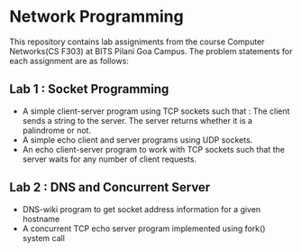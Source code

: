 # Network Programming
This repository contains lab assigniments from the course Computer Networks(CS F303) at BITS Pilani Goa Campus. The problem statements for each assignment are as follows:
  
  ## Lab 1 : Socket Programming
  - A simple client-server program using TCP sockets such that : The client sends a string to the server. The server returns whether it is a palindrome or not.
  - A simple echo client and server programs using UDP sockets.
  - An echo client-server program to work with TCP sockets such that the server waits for any number of client requests.

## Lab 2 : DNS and Concurrent Server
  - DNS-wiki program to get socket address information for a given hostname
  - A concurrent TCP echo server program implemented using fork() system call
